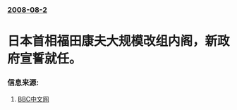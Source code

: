 ### [2008-08-2](/news/2008/08/2/index.md)

##### 
#  日本首相福田康夫大规模改组内阁，新政府宣誓就任。




### 信息来源:

1. [BBC中文网](http://news.bbc.co.uk/chinese/simp/hi/newsid_7530000/newsid_7538600/7538694.stm)
